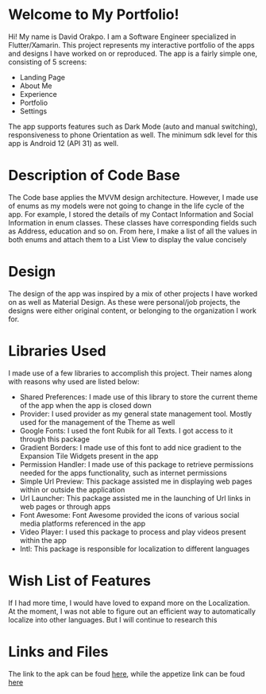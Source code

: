 # Welcome to My Portfolio!

Hi! My name is David Orakpo. I am a Software Engineer specialized in Flutter/Xamarin. This project represents my interactive portfolio of the apps and designs I have worked on or reproduced. The app is a fairly simple one, consisting of 5 screens:
- Landing Page
- About Me
- Experience
- Portfolio
- Settings

The app supports features such as Dark Mode (auto and manual switching), responsiveness to phone Orientation as well. The minimum sdk level for this app is Android 12 (API 31) as well.

# Description of Code Base
The Code base applies the MVVM design architecture. However, I made use of enums as my models were not going to change in the life cycle of the app. For example, I stored the details of my Contact Information and Social Information in enum classes. These classes have corresponding fields such as Address, education and so on. From here, I make a list of all the values in both enums and attach them to a List View to display the value concisely

# Design
The design of the app was inspired by a mix of other projects I have worked on as well as Material Design. As these were personal/job projects, the designs were either original content, or belonging to the organization I work for.

# Libraries Used
I made use of a few libraries to accomplish this project. Their names along with reasons why used are listed below:
- Shared Preferences: I made use of this library to store the current theme of the app when the app is closed down
- Provider: I used provider as my general state management tool. Mostly used for the management of the Theme as well
- Google Fonts: I used the font Rubik for all Texts. I got access to it through this package
- Gradient Borders: I made use of this font to add nice gradient to the Expansion Tile Widgets present in the app
- Permission Handler: I made use of this package to retrieve permissions needed for the apps functionality, such as internet permissions
-  Simple Url Preview: This package assisted me in displaying web pages within or outside the application
- Url Launcher: This package assisted me in the launching of Url links in web pages or through apps
- Font Awesome: Font Awesome provided the icons of various social media platforms referenced in the app
- Video Player: I used this package to process and play videos present within the app
- Intl: This package is responsible for localization to different languages

# Wish List of Features
If I had more time, I would have loved to expand more on the Localization. At the moment, I was not able to figure out an efficient way to automatically localize into other languages. But I will continue to research this

<!-- # Challenges Faced
My Major challenge during this project was coming up with a design scheme and theme. I am used to working along side Product Designers who are usually responsible for this part. However, it was a much needed challenge to expose me into the world of design. I overcame this by watching alot of youtube videos on introduction to design. I also looked at the HNG design handbook posted on their twitter. -->

# Links and Files

The link to the apk can be foud [here](https://drive.google.com/drive/folders/1iXIpE2RxhAJMTwtcWZxI8ndY9YMdFGDg?usp=sharing), while the appetize link can be foud [here](https://appetize.io/app/brnppglssav3ogdhklefq3dtda?device=pixel4&osVersion=12.0&scale=75)



